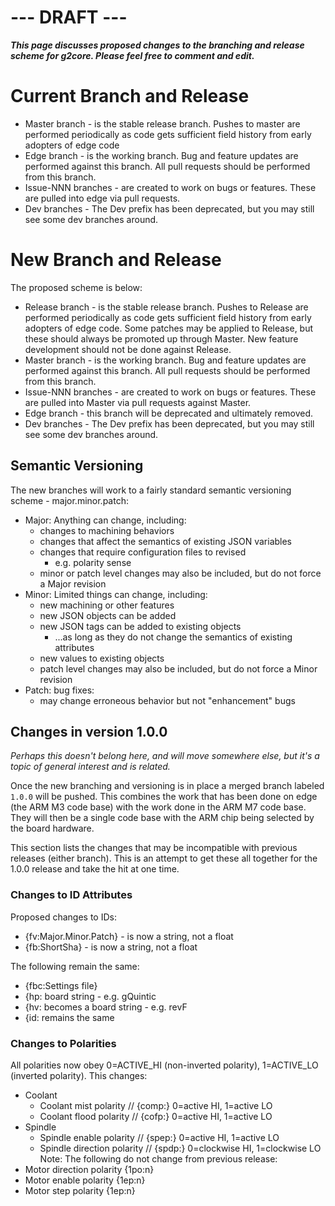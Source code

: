 # --- DRAFT ---
_**This page discusses proposed changes to the branching and release scheme for g2core. Please feel free to comment and edit.**_

# Current Branch and Release
* Master branch - is the stable release branch. Pushes to master are performed periodically as code gets sufficient field history from early adopters of edge code
* Edge branch - is the working branch. Bug and feature updates are performed against this branch. All pull requests should be performed from this branch.
* Issue-NNN branches - are created to work on bugs or features. These are pulled into edge via pull requests. 
* Dev branches - The Dev prefix has been deprecated, but you may still see some dev branches around.

# New Branch and Release
The proposed scheme is below:
* Release branch - is the stable release branch. Pushes to Release are performed periodically as code gets sufficient field history from early adopters of edge code. Some patches may be applied to Release, but these should always be promoted up through Master. New feature development should not be done against Release. 
* Master branch - is the working branch. Bug and feature updates are performed against this branch. All pull requests should be performed from this branch.
* Issue-NNN branches - are created to work on bugs or features. These are pulled into Master via pull requests against Master. 
* Edge branch - this branch will be deprecated and ultimately removed. 
* Dev branches - The Dev prefix has been deprecated, but you may still see some dev branches around.

## Semantic Versioning
The new branches will work to a fairly standard semantic versioning scheme - major.minor.patch:
* Major: Anything can change, including:
  * changes to machining behaviors
  * changes that affect the semantics of existing JSON variables
  * changes that require configuration files to revised
    * e.g. polarity sense
  * minor or patch level changes may also be included, but do not force a Major revision
* Minor: Limited things can change, including:
  * new machining or other features
  * new JSON objects can be added
  * new JSON tags can be added to existing objects
    * ...as long as they do not change the semantics of existing attributes
  * new values to existing objects
  * patch level changes may also be included, but do not force a Minor revision 
* Patch: bug fixes:
  * may change erroneous behavior but not "enhancement" bugs
 
## Changes in version 1.0.0 
_Perhaps this doesn't belong here, and will move somewhere else, but it's a topic of general interest and is related._

Once the new branching and versioning is in place a merged branch labeled `1.0.0` will be pushed. This combines the work that has been done on edge (the ARM M3 code base) with the work done in the ARM M7 code base. They will then be a single code base with the ARM chip being selected by the board hardware.

This section lists the changes that may be incompatible with previous releases (either branch). This is an attempt to get these all together for the 1.0.0 release and take the hit at one time.

### Changes to ID Attributes
Proposed changes to IDs:
* {fv:Major.Minor.Patch} - is now a string, not a float
* {fb:ShortSha} - is now a string, not a float

The following remain the same:
* {fbc:Settings file}
* {hp: board string - e.g. gQuintic
* {hv: becomes a board string - e.g. revF
* {id: remains the same

### Changes to Polarities
All polarities now obey 0=ACTIVE_HI (non-inverted polarity), 1=ACTIVE_LO (inverted polarity). This changes: 
* Coolant
  * Coolant mist polarity        // {comp:} 0=active HI, 1=active LO
  * Coolant flood polarity       // {cofp:} 0=active HI, 1=active LO
* Spindle
  * Spindle enable polarity      // {spep:} 0=active HI, 1=active LO
  * Spindle direction polarity   // {spdp:} 0=clockwise HI, 1=clockwise LO
Note: The following do not change from previous release:
* Motor direction polarity {1po:n}
* Motor enable polarity {1ep:n}
* Motor step polarity {1ep:n}
